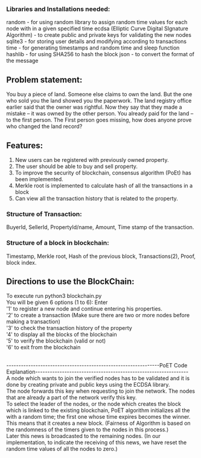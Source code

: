 ### Libraries and Installations needed: 
random - for using random library to assign random time values for each node with in a given specified time
ecdsa (Elliptic Curve Digital SIgnature Algorithm) - to create public and private keys for validating the new nodes
sqlite3 - for storing user details and modifying according to transactions
time - for generating timestamps and random time and sleep function
hashlib - for using SHA256 to hash the block
json - to convert the format of the message

## Problem statement: 
 You buy a piece of land. Someone else claims to own the land. But the one who sold you the land
showed you the paperwork. The land registry office earlier said that the owner was rightful. Now
they say that they made a mistake – it was owned by the other person. You already paid for the
land – to the first person. The First person goes missing, how does anyone prove who changed
the land record?

## Features: 
1. New users can be registered with previously owned property. <br/>
2. The user should be able to buy and sell property. <br/>
3. To improve the security of blockchain, consensus algorithm (PoEt) has been implemented.<br/>
4. Merkle root is implemented to calculate hash of all the transactions in a block<br/>
5. Can view all the transaction history that is related to the property. <br/>

### Structure of Transaction: 
BuyerId, SellerId, PropertyId/name, Amount, Time stamp of the transaction. <br/>

### Structure of a block in blockchain: 
Timestamp, Merkle root, Hash of the previous block, Transactions(2), Proof, block index. <br/>

## Directions to use the BlockChain: 
To execute run python3 blockchain.py <br/> 
You will be given 6 options (1 to 6): Enter <br/>
'1' to register a new node and continue entering his properties. <br/>
'2' to create a transaction (Make sure there are two or more nodes before making a transaction) <br/>
'3' to check the transaction history of the property <br/>
'4' to display all the blocks of the blockchain <br/>
'5' to verify the blockchain (valid or not) <br/>
'6' to exit from the blockchain <br/> <br/>

---------------------------------------------------------------PoET Code Explanation---------------------------------------------------------------<br/>
A node  which wants to join the verified nodes has to be validated and it is done by creating private and public keys using the ECDSA library.
<br/>
The node forwards this key when requesting to join the network. The nodes that are already a part of the network verify this key.
<br/>
To select the leader of the nodes, or the node which creates the block which is linked to the existing blockchain, PoET algorithm initializes all the with a random time; the first one whose time expires becomes the winner. This means that it creates a new block. (Fairness of Algorithm is based on the randomness of the timers given to the nodes in this process.)
<br/>
Later this news is broadcasted to the remaining nodes. (In our implementation, to indicate the receiving of this news, we have reset the random time values of all the nodes to zero.)

<br/>
